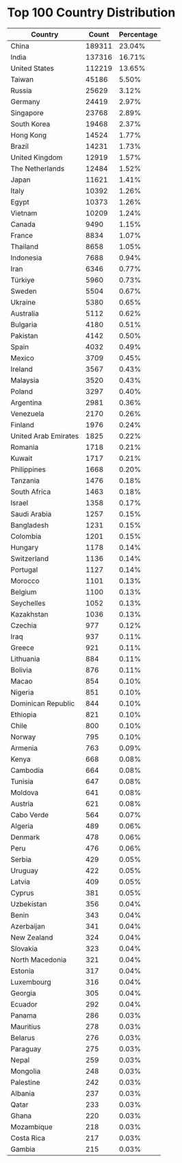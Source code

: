 # Top 100 Country Distribution
| Country | Count | Percentage |
|----|----|----|
| China | 189311 | 23.04% |
| India | 137316 | 16.71% |
| United States | 112219 | 13.65% |
| Taiwan | 45186 | 5.50% |
| Russia | 25629 | 3.12% |
| Germany | 24419 | 2.97% |
| Singapore | 23768 | 2.89% |
| South Korea | 19468 | 2.37% |
| Hong Kong | 14524 | 1.77% |
| Brazil | 14231 | 1.73% |
| United Kingdom | 12919 | 1.57% |
| The Netherlands | 12484 | 1.52% |
| Japan | 11621 | 1.41% |
| Italy | 10392 | 1.26% |
| Egypt | 10373 | 1.26% |
| Vietnam | 10209 | 1.24% |
| Canada | 9490 | 1.15% |
| France | 8834 | 1.07% |
| Thailand | 8658 | 1.05% |
| Indonesia | 7688 | 0.94% |
| Iran | 6346 | 0.77% |
| Türkiye | 5960 | 0.73% |
| Sweden | 5504 | 0.67% |
| Ukraine | 5380 | 0.65% |
| Australia | 5112 | 0.62% |
| Bulgaria | 4180 | 0.51% |
| Pakistan | 4142 | 0.50% |
| Spain | 4032 | 0.49% |
| Mexico | 3709 | 0.45% |
| Ireland | 3567 | 0.43% |
| Malaysia | 3520 | 0.43% |
| Poland | 3297 | 0.40% |
| Argentina | 2981 | 0.36% |
| Venezuela | 2170 | 0.26% |
| Finland | 1976 | 0.24% |
| United Arab Emirates | 1825 | 0.22% |
| Romania | 1718 | 0.21% |
| Kuwait | 1717 | 0.21% |
| Philippines | 1668 | 0.20% |
| Tanzania | 1476 | 0.18% |
| South Africa | 1463 | 0.18% |
| Israel | 1358 | 0.17% |
| Saudi Arabia | 1257 | 0.15% |
| Bangladesh | 1231 | 0.15% |
| Colombia | 1201 | 0.15% |
| Hungary | 1178 | 0.14% |
| Switzerland | 1136 | 0.14% |
| Portugal | 1127 | 0.14% |
| Morocco | 1101 | 0.13% |
| Belgium | 1100 | 0.13% |
| Seychelles | 1052 | 0.13% |
| Kazakhstan | 1036 | 0.13% |
| Czechia | 977 | 0.12% |
| Iraq | 937 | 0.11% |
| Greece | 921 | 0.11% |
| Lithuania | 884 | 0.11% |
| Bolivia | 876 | 0.11% |
| Macao | 854 | 0.10% |
| Nigeria | 851 | 0.10% |
| Dominican Republic | 844 | 0.10% |
| Ethiopia | 821 | 0.10% |
| Chile | 800 | 0.10% |
| Norway | 795 | 0.10% |
| Armenia | 763 | 0.09% |
| Kenya | 668 | 0.08% |
| Cambodia | 664 | 0.08% |
| Tunisia | 647 | 0.08% |
| Moldova | 641 | 0.08% |
| Austria | 621 | 0.08% |
| Cabo Verde | 564 | 0.07% |
| Algeria | 489 | 0.06% |
| Denmark | 478 | 0.06% |
| Peru | 476 | 0.06% |
| Serbia | 429 | 0.05% |
| Uruguay | 422 | 0.05% |
| Latvia | 409 | 0.05% |
| Cyprus | 381 | 0.05% |
| Uzbekistan | 356 | 0.04% |
| Benin | 343 | 0.04% |
| Azerbaijan | 341 | 0.04% |
| New Zealand | 324 | 0.04% |
| Slovakia | 323 | 0.04% |
| North Macedonia | 321 | 0.04% |
| Estonia | 317 | 0.04% |
| Luxembourg | 316 | 0.04% |
| Georgia | 305 | 0.04% |
| Ecuador | 292 | 0.04% |
| Panama | 286 | 0.03% |
| Mauritius | 278 | 0.03% |
| Belarus | 276 | 0.03% |
| Paraguay | 275 | 0.03% |
| Nepal | 259 | 0.03% |
| Mongolia | 248 | 0.03% |
| Palestine | 242 | 0.03% |
| Albania | 237 | 0.03% |
| Qatar | 233 | 0.03% |
| Ghana | 220 | 0.03% |
| Mozambique | 218 | 0.03% |
| Costa Rica | 217 | 0.03% |
| Gambia | 215 | 0.03% |

